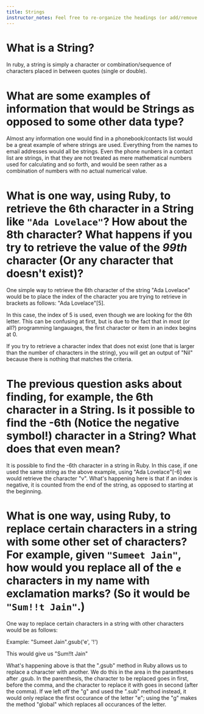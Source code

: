 ```yaml
---
title: Strings
instructor_notes: Feel free to re-organize the headings (or add/remove headings) below. We included the headings for your benefit, but it's 100% fine if you want to write your responses in some different structure.
---
```


# What is a String?

In ruby, a string is simply a character or combination/sequence of characters placed in between quotes (single or double).

# What are some examples of information that would be Strings as opposed to some other data type?

Almost any information one would find in a phonebook/contacts list would be a great example of where strings are used. Everything from the names to email 
addresses would all be strings. Even the phone nunbers in a contact list are strings, in that they are not treated as
mere mathematical numbers used for calculating and so forth, and would be seen rather as a combination of numbers with no actual numerical value.

# What is one way, using Ruby, to retrieve the 6th character in a String like `"Ada Lovelace"`? How about the 8th character? What happens if you try to retrieve the value of the _99th_ character (Or any character that doesn't exist)?

One simple way to retrieve the 6th character of the string "Ada Lovelace" would be to place the index of the character you are trying to retrieve in
brackets as follows:
"Ada Lovelace"[5]. 

In this case, the index of 5 is used, even though we are looking for the 6th letter. This can be confusing at first,
but is due to the fact that in most (or all?) programming langauages, the first character or item in an index begins at 0.

If you try to retrieve a character index that does not exist (one that is larger than the number of characters in the string), you will get an output of "Nil" because 
there is nothing that matches the criteria.

# The previous question asks about finding, for example, the 6th character in a String. Is it possible to find the **-6th** (Notice the negative symbol!) character in a String? What does that even mean?

It is possible to find the -6th character in a string in Ruby. In this case, if one used the same string as the above example, using "Ada Lovelace"[-6]
we would retrieve the character "v". What's happening here is that if an index is negative, it is counted from the end of the string, as opposed to starting at the beginning.

# What is one way, using Ruby, to replace certain characters in a string with some other set of characters? For example, given `"Sumeet Jain"`, how would you replace all of the `e` characters in my name with exclamation marks? (So it would be `"Sum!!t Jain"`.)

One way to replace certain characters in a string with other characters would be as follows:

Example:
"Sumeet Jain".gsub('e', '!')

This would give us "Sum!!t Jain" 

What's happening above is that the ".gsub" method in Ruby allows us to replace a character with another. We do this in the area in the parantheses after .gsub.
In the parenthesis, the character to be replaced goes in first, before the comma, and the character to replace it with goes in second (after the comma).
If we left off the "g" and used the ".sub" method instead, it would only replace the
first occurance of the letter "e"; using the "g" makes the method "global" which replaces all occurances of the letter. 
